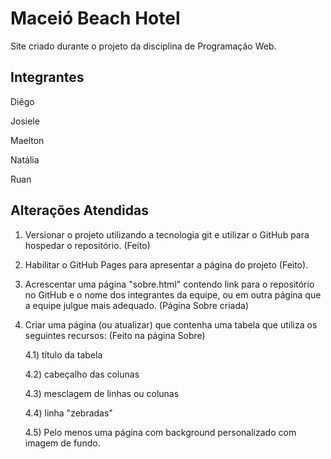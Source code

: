 # Maceió Beach Hotel
Site criado durante o projeto da disciplina de Programação Web.

## Integrantes

Diêgo

Josiele

Maelton

Natália

Ruan

## Alterações Atendidas
1) Versionar o projeto utilizando a tecnologia git e utilizar o GitHub para hospedar o repositório. (Feito)

2) Habilitar o GitHub Pages para apresentar a página do projeto (Feito).
3) Acrescentar uma página "sobre.html" contendo link para o repositório no GitHub e o nome dos integrantes da equipe, ou em outra página que a equipe julgue mais adequado. (Página Sobre criada)
4) Criar uma página (ou atualizar) que contenha uma tabela que utiliza os seguintes recursos: (Feito na página Sobre)

    4.1) título da tabela

    4.2) cabeçalho das colunas

    4.3) mesclagem de linhas ou colunas

    4.4) linha "zebradas"

    4.5) Pelo menos uma página com background personalizado com imagem de fundo.
